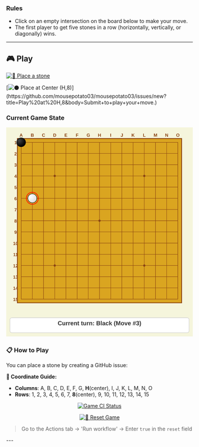 ### Rules
- Click on an empty intersection on the board below to make your move.
- The first player to get five stones in a row (horizontally, vertically, or diagonally) wins.

---
## 🎮 Play
[![🎲 Place a stone](https://img.shields.io/badge/🎲_Play_a_Move-2196F3?style=for-the-badge&logoColor=white)](https://github.com/mousepotato03/mousepotato03/issues/new?title=Play%20at%20&body=Enter%20the%20coordinates%20you%20want%20in%20the%20title%20(e.g.%20Play%20at%20A,1))

[![⚫ Place at Center (H,8)](https://img.shields.io/badge/⚫_Play_at_Center_(H,8)-4CAF50?style=for-the-badge&logoColor=white)](https://github.com/mousepotato03/mousepotato03/issues/new?title=Play%20at%20H,8&body=Submit+to+play+your+move.)

### Current Game State

<!-- The SVG board is rendered here by GitHub -->
![Omok Game Board](https://raw.githubusercontent.com/mousepotato03/mousepotato03/main/board.svg)

### 📋 How to Play
You can place a stone by creating a GitHub issue:

**📍 Coordinate Guide:**
- **Columns**: A, B, C, D, E, F, G, **H**(center), I, J, K, L, M, N, O  
- **Rows**: 1, 2, 3, 4, 5, 6, 7, **8**(center), 9, 10, 11, 12, 13, 14, 15

<p align="center">
    <a href="https://github.com/mousepotato03/mousepotato03/actions/workflows/omok_game.yml">
        <img src="https://github.com/mousepotato03/mousepotato03/actions/workflows/omok_game.yml/badge.svg" alt="Game CI Status"/>
    </a>
</p>

<div align="center">

[![🔄 Reset Game](https://img.shields.io/badge/🔄_Reset_Game-FF5722?style=for-the-badge&logoColor=white)](https://github.com/mousepotato03/mousepotato03/actions/workflows/omok_game.yml)

> Go to the Actions tab → 'Run workflow' → Enter `true` in the `reset` field
</div>
---